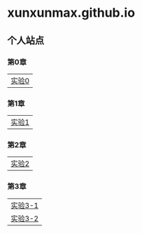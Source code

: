 # xunxunmax.github.io
## 个人站点
### 第0章

|    | 
| ---- |
|[实验0](image/index.html)|

### 第1章

|    | 
| ---- |
|[实验1](ch01/index.html)|

### 第2章

|    | 
| ---- |
|[实验2](ch01/lab/lab02/labtwo.html)|

### 第3章

|    | 
| ---- |
|[实验3-1](ch01/lab/lab03/lab3_ok.html)|
|[实验3-2](ch01/lab/lab03/relax.html)|
